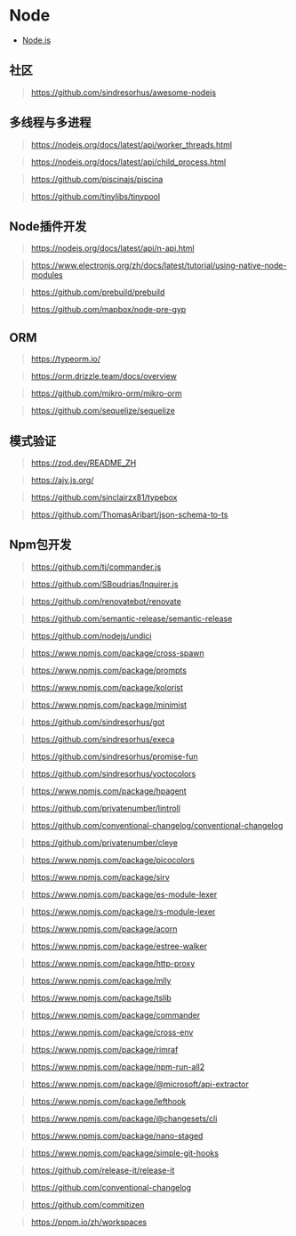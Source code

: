 # Node

- [Node.js](https://nodejs.org/en/)

## 社区

> https://github.com/sindresorhus/awesome-nodejs

## 多线程与多进程

> https://nodejs.org/docs/latest/api/worker_threads.html

> https://nodejs.org/docs/latest/api/child_process.html

> https://github.com/piscinajs/piscina

> https://github.com/tinylibs/tinypool


## Node插件开发

> https://nodejs.org/docs/latest/api/n-api.html

> https://www.electronjs.org/zh/docs/latest/tutorial/using-native-node-modules

> https://github.com/prebuild/prebuild

> https://github.com/mapbox/node-pre-gyp


## ORM

> https://typeorm.io/

> https://orm.drizzle.team/docs/overview

> https://github.com/mikro-orm/mikro-orm

> https://github.com/sequelize/sequelize


## 模式验证

> https://zod.dev/README_ZH

> https://ajv.js.org/

> https://github.com/sinclairzx81/typebox

> https://github.com/ThomasAribart/json-schema-to-ts

## Npm包开发

> https://github.com/tj/commander.js

> https://github.com/SBoudrias/Inquirer.js

> https://github.com/renovatebot/renovate

> https://github.com/semantic-release/semantic-release

> https://github.com/nodejs/undici

> https://www.npmjs.com/package/cross-spawn

> https://www.npmjs.com/package/prompts

> https://www.npmjs.com/package/kolorist

> https://www.npmjs.com/package/minimist

> https://github.com/sindresorhus/got

> https://github.com/sindresorhus/execa

> https://github.com/sindresorhus/promise-fun

> https://github.com/sindresorhus/yoctocolors

> https://www.npmjs.com/package/hpagent

> https://github.com/privatenumber/lintroll

> https://github.com/conventional-changelog/conventional-changelog

> https://github.com/privatenumber/cleye

> https://www.npmjs.com/package/picocolors

> https://www.npmjs.com/package/sirv

> https://www.npmjs.com/package/es-module-lexer

> https://www.npmjs.com/package/rs-module-lexer

> https://www.npmjs.com/package/acorn

> https://www.npmjs.com/package/estree-walker

> https://www.npmjs.com/package/http-proxy

> https://www.npmjs.com/package/mlly

> https://www.npmjs.com/package/tslib

> https://www.npmjs.com/package/commander

> https://www.npmjs.com/package/cross-env

> https://www.npmjs.com/package/rimraf

> https://www.npmjs.com/package/npm-run-all2

> https://www.npmjs.com/package/@microsoft/api-extractor

> https://www.npmjs.com/package/lefthook

> https://www.npmjs.com/package/@changesets/cli

> https://www.npmjs.com/package/nano-staged

> https://www.npmjs.com/package/simple-git-hooks

> https://github.com/release-it/release-it

> https://github.com/conventional-changelog

> https://github.com/commitizen

> https://pnpm.io/zh/workspaces